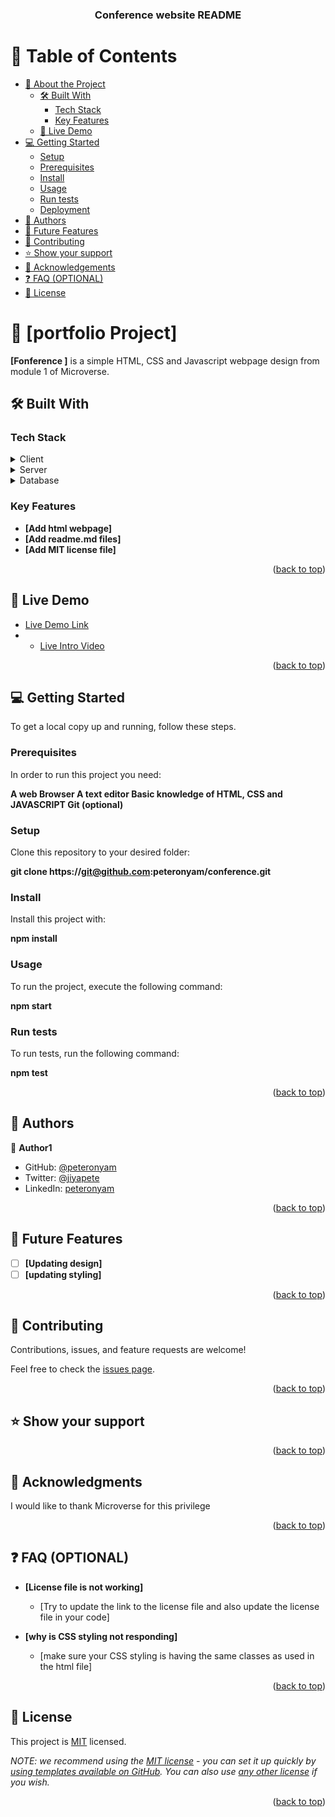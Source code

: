 <a name="readme-top"></a>

<div align="center">

<h3><b>Conference website README</b></h3>

</div>

# 📗 Table of Contents

- [📖 About the Project](#about-project)
  - [🛠 Built With](#built-with)
    - [Tech Stack](#tech-stack)
    - [Key Features](#key-features)
  - [🚀 Live Demo](#live-demo)
- [💻 Getting Started](#getting-started)
  - [Setup](#setup)
  - [Prerequisites](#prerequisites)
  - [Install](#install)
  - [Usage](#usage)
  - [Run tests](#run-tests)
  - [Deployment](#triangular_flag_on_post-deployment)
- [👥 Authors](#authors)
- [🔭 Future Features](#future-features)
- [🤝 Contributing](#contributing)
- [⭐️ Show your support](#support)
- [🙏 Acknowledgements](#acknowledgements)
- [❓ FAQ (OPTIONAL)](#faq)
- [📝 License](#license)

# 📖 [portfolio Project] <a name="about-project"></a>

**[Fonference ]** is a simple HTML, CSS and Javascript webpage design from module 1 of Microverse.

## 🛠 Built With <a name="built-with"></a>

### Tech Stack <a name="tech-stack"></a>

<details>
  <summary>Client</summary>
  <ul>
    <li><a href="https://html.org/">HTML</a></li>
    <li><a href="w3school.com/">CSS</a></li>
  </ul>
</details>

<details>
  <summary>Server</summary>
  <ul>
    <li>N/A</li>
  </ul>
</details>

<details>
<summary>Database</summary>
  <ul>
    <li>N/A</li>
  </ul>
</details>

### Key Features <a name="key-features"></a>

- **[Add html webpage]**
- **[Add readme.md files]**
- **[Add MIT license file]**

<p align="right">(<a href="#readme-top">back to top</a>)</p>

## 🚀 Live Demo <a name="https://https://peteronyam.github.io/conference/"></a>

- [Live Demo Link](https://https://peteronyam.github.io/conference/)
- - [Live Intro Video](https://www.loom.com/share/124738486bc4459fae419cf521be716e)


<p align="right">(<a href="#readme-top">back to top</a>)</p>

## 💻 Getting Started <a name="getting-started"></a>

To get a local copy up and running, follow these steps.

### Prerequisites

In order to run this project you need:

**A web Browser
A text editor
Basic knowledge of HTML, CSS and JAVASCRIPT
Git (optional)**

### Setup

Clone this repository to your desired folder:

  **git clone https://git@github.com:peteronyam/conference.git**

### Install

Install this project with:

  **npm install**

### Usage

To run the project, execute the following command:

**npm start**

### Run tests

To run tests, run the following command:

  **npm test**

<p align="right">(<a href="#readme-top">back to top</a>)</p>

## 👥 Authors <a name="authors"></a>

👤 **Author1**

- GitHub: [@peteronyam](https://github.com/peteronyam)
- Twitter: [@jiyapete](https://twitter.com/jiyapete)
- LinkedIn: [peteronyam](https://linkedin.com/in/peteronyam)

<p align="right">(<a href="#readme-top">back to top</a>)</p>

## 🔭 Future Features <a name="future-features"></a>

- [ ] **[Updating design]**
- [ ] **[updating styling]**

<p align="right">(<a href="#readme-top">back to top</a>)</p>

## 🤝 Contributing <a name="contributing"></a>

Contributions, issues, and feature requests are welcome!

Feel free to check the [issues page](../../issues/).

<p align="right">(<a href="#readme-top">back to top</a>)</p>

## ⭐️ Show your support <a name="support"></a>

<p align="right">(<a href="#readme-top">back to top</a>)</p>

<!-- ACKNOWLEDGEMENTS -->

## 🙏 Acknowledgments <a name="acknowledgements"></a>

I would like to thank Microverse for this privilege

<p align="right">(<a href="#readme-top">back to top</a>)</p>

## ❓ FAQ (OPTIONAL) <a name="faq"></a>

- **[License file is not working]**

  - [Try to update the link to the license file and also update the license file in your code]
- **[why is CSS styling not responding]**

  - [make sure your CSS styling is having the same classes as used in the html file]

<p align="right">(<a href="#readme-top">back to top</a>)</p>

## 📝 License <a name="license"></a>

This project is [MIT](./LICENSE) licensed.

_NOTE: we recommend using the [MIT license](https://choosealicense.com/licenses/mit/) - you can set it up quickly by [using templates available on GitHub](https://docs.github.com/en/communities/setting-up-your-project-for-healthy-contributions/adding-a-license-to-a-repository). You can also use [any other license](https://choosealicense.com/licenses/) if you wish._

<p align="right">(<a href="#readme-top">back to top</a>)</p>
